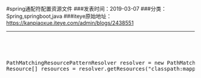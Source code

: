 #spring通配符配置资源文件
###发表时间：2019-03-07
###分类：Spring,springboot,java
###iteye原始地址：<a href="https://kanpiaoxue.iteye.com/admin/blogs/2438551" target="_blank">https://kanpiaoxue.iteye.com/admin/blogs/2438551</a>

---

<div class="iteye-blog-content-contain" style="font-size: 14px;"> 
 <p>&nbsp;</p> 
 <p>&nbsp;</p> 
 <pre name="code" class="java">PathMatchingResourcePatternResolver resolver = new PathMatchingResourcePatternResolver();
Resource[] resources = resolver.getResources("classpath:mapper/*DAO.xml");</pre> 
 <p>&nbsp;</p> 
 <p>&nbsp;</p> 
</div>
